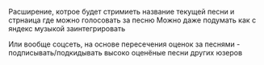 Расширение, котрое будет стримиеть название текущей песни и стрнаица где можно голосовать за песню
Можно даже подумать как с яндекс музыкой заинтегрировать

Или вообще соцсеть, на основе пересечения оценок за песнями - подписывать/подкидывать высоко оценёные песни других юзеров